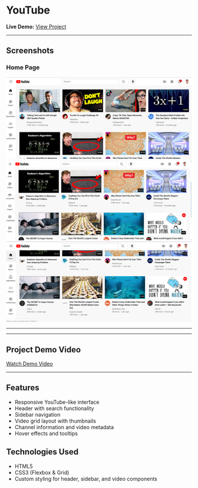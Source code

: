 # YouTube

**Live Demo:** [View Project](https://maazcodecraft.github.io/YouTube-clone)

---

## Screenshots

### Home Page

![Project Image 1](project-screenshots/1.png)
![Project Image 2](project-screenshots/2.png)
![Project Image 3](project-screenshots/3.png)

---

---

## Project Demo Video

[Watch Demo Video](project-screenshots/project-video.mp4)

---

## Features

- Responsive YouTube-like interface
- Header with search functionality
- Sidebar navigation
- Video grid layout with thumbnails
- Channel information and video metadata
- Hover effects and tooltips

## Technologies Used

- HTML5
- CSS3 (Flexbox & Grid)
- Custom styling for header, sidebar, and video components
